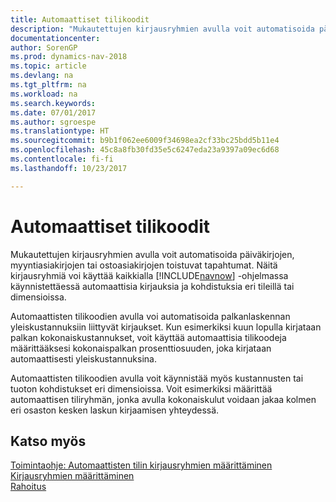 ```yaml
---
title: Automaattiset tilikoodit
description: "Mukautettujen kirjausryhmien avulla voit automatisoida päiväkirjojen, myyntiasiakirjojen tai ostoasiakirjojen toistuvat tapahtumat."
documentationcenter: 
author: SorenGP
ms.prod: dynamics-nav-2018
ms.topic: article
ms.devlang: na
ms.tgt_pltfrm: na
ms.workload: na
ms.search.keywords: 
ms.date: 07/01/2017
ms.author: sgroespe
ms.translationtype: HT
ms.sourcegitcommit: b9b1f062ee6009f34698ea2cf33bc25bdd5b11e4
ms.openlocfilehash: 45c8a8fb30fd35e5c6247eda23a9397a09ec6d68
ms.contentlocale: fi-fi
ms.lasthandoff: 10/23/2017

---
```

# <a name="automatic-account-codes"></a>Automaattiset tilikoodit
Mukautettujen kirjausryhmien avulla voit automatisoida päiväkirjojen, myyntiasiakirjojen tai ostoasiakirjojen toistuvat tapahtumat. Näitä kirjausryhmiä voi käyttää kaikkialla [!INCLUDE[navnow](../../includes/navnow_md.md)] -ohjelmassa käynnistettäessä automaattisia kirjauksia ja kohdistuksia eri tileillä tai dimensioissa.  

Automaattisten tilikoodien avulla voi automatisoida palkanlaskennan yleiskustannuksiin liittyvät kirjaukset. Kun esimerkiksi kuun lopulla kirjataan palkan kokonaiskustannukset, voit käyttää automaattisia tilikoodeja määrittääksesi kokonaispalkan prosenttiosuuden, joka kirjataan automaattisesti yleiskustannuksina.  

Automaattisten tilikoodien avulla voit käynnistää myös kustannusten tai tuoton kohdistukset eri dimensioissa. Voit esimerkiksi määrittää automaattisen tiliryhmän, jonka avulla kokonaiskulut voidaan jakaa kolmen eri osaston kesken laskun kirjaamisen yhteydessä.  

## <a name="see-also"></a>Katso myös  
[Toimintaohje: Automaattisten tilin kirjausryhmien määrittäminen](how-to-set-up-automatic-account-posting-groups.md)   
[Kirjausryhmien määrittäminen](../../finance-posting-groups.md)  
[Rahoitus](../../finance.md)  

